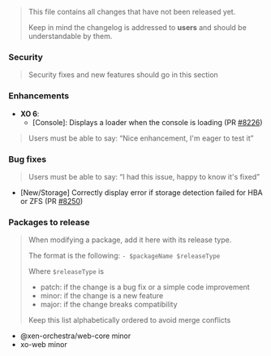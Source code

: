 > This file contains all changes that have not been released yet.
>
> Keep in mind the changelog is addressed to **users** and should be
> understandable by them.

### Security

> Security fixes and new features should go in this section

### Enhancements

- **XO 6**:
  - [Console]: Displays a loader when the console is loading (PR [#8226](https://github.com/vatesfr/xen-orchestra/pull/8226))

> Users must be able to say: “Nice enhancement, I'm eager to test it”

### Bug fixes

> Users must be able to say: “I had this issue, happy to know it's fixed”

- [New/Storage] Correctly display error if storage detection failed for HBA or ZFS (PR [#8250](https://github.com/vatesfr/xen-orchestra/pull/8250))

### Packages to release

> When modifying a package, add it here with its release type.
>
> The format is the following: `- $packageName $releaseType`
>
> Where `$releaseType` is
>
> - patch: if the change is a bug fix or a simple code improvement
> - minor: if the change is a new feature
> - major: if the change breaks compatibility
>
> Keep this list alphabetically ordered to avoid merge conflicts

<!--packages-start-->

- @xen-orchestra/web-core minor
- xo-web minor

<!--packages-end-->
